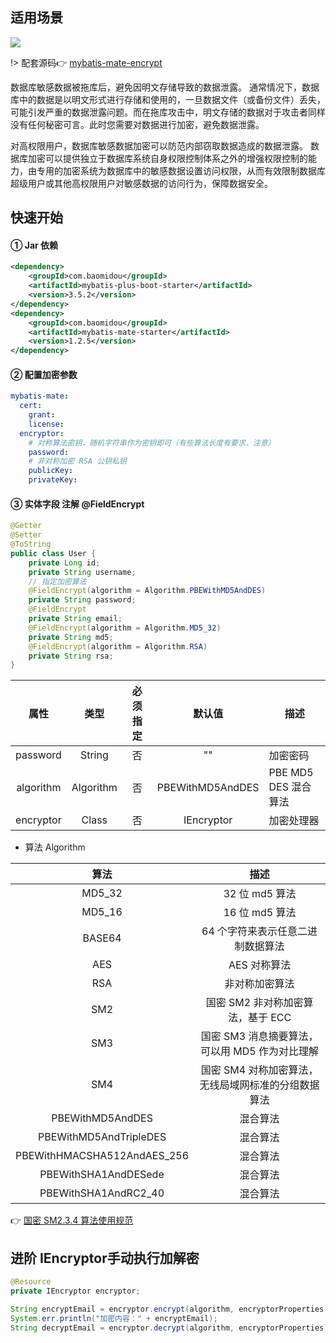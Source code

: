 ## 适用场景

![](https://minio.pigx.top/oss/1659239409.jpg)

!> 配套源码👉 [mybatis-mate-encrypt](https://gitee.com/baomidou/mybatis-mate-examples/tree/master/mybatis-mate-encrypt)

数据库敏感数据被拖库后，避免因明文存储导致的数据泄露。
通常情况下，数据库中的数据是以明文形式进行存储和使用的，一旦数据文件（或备份文件）丢失，可能引发严重的数据泄露问题。而在拖库攻击中，明文存储的数据对于攻击者同样没有任何秘密可言。此时您需要对数据进行加密，避免数据泄露。

对高权限用户，数据库敏感数据加密可以防范内部窃取数据造成的数据泄露。
数据库加密可以提供独立于数据库系统自身权限控制体系之外的增强权限控制的能力，由专用的加密系统为数据库中的敏感数据设置访问权限，从而有效限制数据库超级用户或其他高权限用户对敏感数据的访问行为，保障数据安全。


## 快速开始

#### ① Jar 依赖

```xml
<dependency>
    <groupId>com.baomidou</groupId>
    <artifactId>mybatis-plus-boot-starter</artifactId>
    <version>3.5.2</version>
</dependency>
<dependency>
    <groupId>com.baomidou</groupId>
    <artifactId>mybatis-mate-starter</artifactId>
    <version>1.2.5</version>
</dependency>
```


#### ② 配置加密参数

```yaml
mybatis-mate:
  cert:
    grant: 
    license: 
  encryptor:
    # 对称算法密钥，随机字符串作为密钥即可（有些算法长度有要求，注意）
    password: 
    # 非对称加密 RSA 公钥私钥
    publicKey: 
    privateKey: 

```

#### ③ 实体字段 注解 @FieldEncrypt

```java
@Getter
@Setter
@ToString
public class User {
    private Long id;
    private String username;
    // 指定加密算法
    @FieldEncrypt(algorithm = Algorithm.PBEWithMD5AndDES)
    private String password;
    @FieldEncrypt
    private String email;
    @FieldEncrypt(algorithm = Algorithm.MD5_32)
    private String md5;
    @FieldEncrypt(algorithm = Algorithm.RSA)
    private String rsa;
}
```

|   属性    |   类型    | 必须指定 |      默认值      | 描述                 |
| :-------: | :-------: | :------: | :--------------: | -------------------- |
| password  |  String   |    否    |        ""        | 加密密码             |
| algorithm | Algorithm |    否    | PBEWithMD5AndDES | PBE MD5 DES 混合算法 |
| encryptor |   Class   |    否    |    IEncryptor    | 加密处理器           |

- 算法 Algorithm

|            算法             |                        描述                         |
| :-------------------------: | :-------------------------------------------------: |
|           MD5_32            |                   32 位 md5 算法                    |
|           MD5_16            |                   16 位 md5 算法                    |
|           BASE64            |          64 个字符来表示任意二进制数据算法          |
|             AES             |                    AES 对称算法                     |
|             RSA             |                   非对称加密算法                    |
|             SM2             |          国密 SM2 非对称加密算法，基于 ECC          |
|             SM3             |   国密 SM3 消息摘要算法，可以用 MD5 作为对比理解    |
|             SM4             | 国密 SM4 对称加密算法，无线局域网标准的分组数据算法 |
|      PBEWithMD5AndDES       |                      混合算法                       |
|   PBEWithMD5AndTripleDES    |                      混合算法                       |
| PBEWithHMACSHA512AndAES_256 |                      混合算法                       |
|    PBEWithSHA1AndDESede     |                      混合算法                       |
|    PBEWithSHA1AndRC2_40     |                      混合算法                       |

👉 [国密 SM2.3.4 算法使用规范](https://gitee.com/baomidou/mybatis-mate-examples/tree/master/国密SM2.3.4算法使用规范)


## 进阶 IEncryptor手动执行加解密

```java
@Resource
private IEncryptor encryptor;
```

```java
String encryptEmail = encryptor.encrypt(algorithm, encryptorProperties.getPassword(), encryptorProperties.getPublicKey(), email, null);
System.err.println("加密内容：" + encryptEmail);
String decryptEmail = encryptor.decrypt(algorithm, encryptorProperties.getPassword(), encryptorProperties.getPrivateKey(), encryptEmail, null);
```